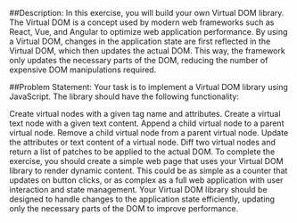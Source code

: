 ##Description:
In this exercise, you will build your own Virtual DOM library. The Virtual DOM is a concept used by modern web frameworks such as React, Vue, and Angular to optimize web application performance. By using a Virtual DOM, changes in the application state are first reflected in the Virtual DOM, which then updates the actual DOM. This way, the framework only updates the necessary parts of the DOM, reducing the number of expensive DOM manipulations required.

##Problem Statement:
Your task is to implement a Virtual DOM library using JavaScript. The library should have the following functionality:

Create virtual nodes with a given tag name and attributes.
Create a virtual text node with a given text content.
Append a child virtual node to a parent virtual node.
Remove a child virtual node from a parent virtual node.
Update the attributes or text content of a virtual node.
Diff two virtual nodes and return a list of patches to be applied to the actual DOM.
To complete the exercise, you should create a simple web page that uses your Virtual DOM library to render dynamic content. This could be as simple as a counter that updates on button clicks, or as complex as a full web application with user interaction and state management. Your Virtual DOM library should be designed to handle changes to the application state efficiently, updating only the necessary parts of the DOM to improve performance.
